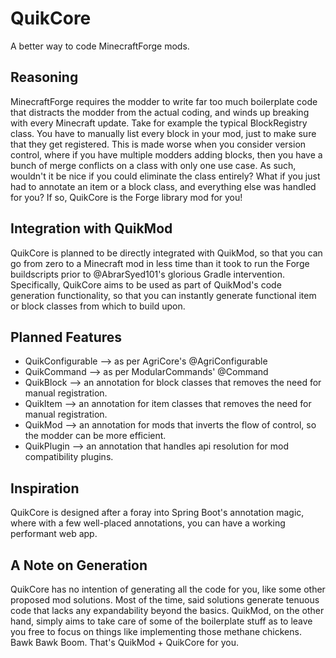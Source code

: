 # QuikCore
A better way to code MinecraftForge mods.

## Reasoning
MinecraftForge requires the modder to write far too much boilerplate code that distracts the modder from the actual coding, and winds up breaking with every Minecraft update. Take for example the typical BlockRegistry class. You have to manually list every block in your mod, just to make sure that they get registered. This is made worse when you consider version control, where if you have multiple modders adding blocks, then you have a bunch of merge conflicts on a class with only one use case. As such, wouldn't it be nice if you could eliminate the class entirely? What if you just had to annotate an item or a block class, and everything else was handled for you? If so, QuikCore is the Forge library mod for you!

## Integration with QuikMod
QuikCore is planned to be directly integrated with QuikMod, so that you can go from zero to a Minecraft mod in less time than it took to run the Forge buildscripts prior to @AbrarSyed101's glorious Gradle intervention. Specifically, QuikCore aims to be used as part of QuikMod's code generation functionality, so that you can instantly generate functional item or block classes from which to build upon.

## Planned Features
- QuikConfigurable --> as per AgriCore's @AgriConfigurable
- QuikCommand --> as per ModularCommands' @Command
- QuikBlock --> an annotation for block classes that removes the need for manual registration.
- QuikItem --> an annotation for item classes that removes the need for manual registration.
- QuikMod --> an annotation for mods that inverts the flow of control, so the modder can be more efficient.
- QuikPlugin --> an annotation that handles api resolution for mod compatibility plugins.

## Inspiration
QuikCore is designed after a foray into Spring Boot's annotation magic, where with a few well-placed annotations, you can have a working performant web app.

## A Note on Generation
QuikCore has no intention of generating all the code for you, like some other proposed mod solutions. Most of the time, said solutions generate tenuous code that lacks any expandability beyond the basics. QuikMod, on the other hand, simply aims to take care of some of the boilerplate stuff as to leave you free to focus on things like implementing those methane chickens. Bawk Bawk Boom. That's QuikMod + QuikCore for you.
